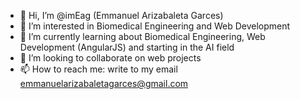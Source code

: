 - 👋 Hi, I’m @imEag (Emmanuel Arizabaleta Garces)
- 👀 I’m interested in Biomedical Engineering and Web Development
- 🌱 I’m currently learning about Biomedical Engineering, Web Development (AngularJS) and starting in the AI field
- 💞️ I’m looking to collaborate on web projects
- 📫 How to reach me: write to my email emmanuelarizabaletagarces@gmail.com

<!---
imEag/imEag is a ✨ special ✨ repository because its `README.md` (this file) appears on your GitHub profile.
You can click the Preview link to take a look at your changes.
--->
